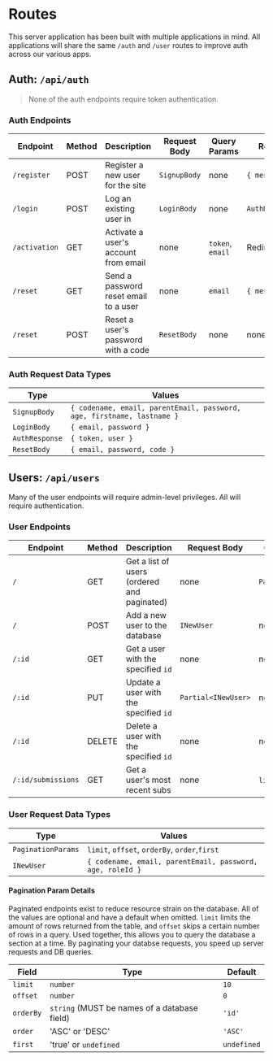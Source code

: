 # Routes

This server application has been built with multiple applications in mind. All applications will share the same `/auth` and `/user` routes to improve auth across our various apps.

## Auth: `/api/auth`

> None of the auth endpoints require token authentication.

### Auth Endpoints

| Endpoint      | Method | Description                           | Request Body | Query Params     | Return         |
| ------------- | ------ | ------------------------------------- | ------------ | ---------------- | -------------- |
| `/register`   | POST   | Register a new user for the site      | `SignupBody` | none             | `{ message }`  |
| `/login`      | POST   | Log an existing user in               | `LoginBody`  | none             | `AuthResponse` |
| `/activation` | GET    | Activate a user's account from email  | none         | `token`, `email` | Redirect       |
| `/reset`      | GET    | Send a password reset email to a user | none         | `email`          | `{ message }`  |
| `/reset`      | POST   | Reset a user's password with a code   | `ResetBody`  | none             | none           |

### Auth Request Data Types

| Type           | Values                                                                 |
| -------------- | ---------------------------------------------------------------------- |
| `SignupBody`   | `{ codename, email, parentEmail, password, age, firstname, lastname }` |
| `LoginBody`    | `{ email, password }`                                                  |
| `AuthResponse` | `{ token, user }`                                                      |
| `ResetBody`    | `{ email, password, code }`                                            |

## Users: `/api/users`

Many of the user endpoints will require admin-level privileges. All will require authentication.

### User Endpoints

| Endpoint           | Method | Description                                 | Request Body        | Query Params        | Return       |
| ------------------ | ------ | ------------------------------------------- | ------------------- | ------------------- | ------------ |
| `/`                | GET    | Get a list of users (ordered and paginated) | none                | `PaginationParams`  | `IUser[]`    |
| `/`                | POST   | Add a new user to the database              | `INewUser`          | none                | `IUser`      |
| `/:id`             | GET    | Get a user with the specified `id`          | none                | none                | `IUser`      |
| `/:id`             | PUT    | Update a user with the specified `id`       | `Partial<INewUser>` | none                | none         |
| `/:id`             | DELETE | Delete a user with the specified `id`       | none                | none                | none         |
| `/:id/submissions` | GET    | Get a user's most recent subs               | none                | `limit?`, `offset?` | `ISubItem[]` |

### User Request Data Types

| Type               | Values                                                    |
| ------------------ | --------------------------------------------------------- |
| `PaginationParams` | `limit`, `offset`, `orderBy`, `order`,`first`             |
| `INewUser`         | `{ codename, email, parentEmail, password, age, roleId }` |

#### Pagination Param Details

Paginated endpoints exist to reduce resource strain on the database. All of the values are optional and have a default when omitted. `limit` limits the amount of rows returned from the table, and `offset` skips a certain number of rows in a query. Used together, this allows you to query the database a section at a time. By paginating your databse requests, you speed up server requests and DB queries.

| Field     | Type                                         | Default     |
| --------- | -------------------------------------------- | ----------- |
| `limit`   | `number`                                     | `10`        |
| `offset`  | `number`                                     | `0`         |
| `orderBy` | `string` (MUST be names of a database field) | `'id'`      |
| `order`   | 'ASC' or 'DESC'                              | `'ASC'`     |
| `first`   | 'true' or `undefined`                        | `undefined` |
